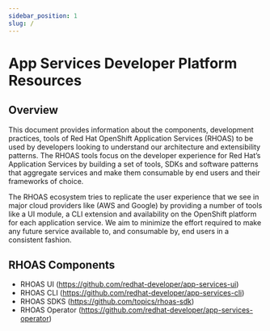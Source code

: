 ```yaml
---
sidebar_position: 1
slug: /
---
```


# App Services Developer Platform Resources

## Overview


This document provides information about the components, development practices, tools of Red Hat OpenShift Application Services (RHOAS) to be used by developers looking to understand our architecture and extensibility patterns.
The RHOAS tools focus on the developer experience for Red Hat’s Application Services by building a set of tools, SDKs and software patterns that aggregate services and make them consumable by end users and their frameworks of choice. 

The RHOAS ecosystem tries to replicate the user experience that we see in major cloud providers like (AWS and Google) by providing a number of tools like a UI module, a CLI extension and availability on the OpenShift platform for each application service.
We aim to minimize the effort required to make any future service available to, and consumable by, end users in a consistent fashion.


## RHOAS Components

- RHOAS UI (https://github.com/redhat-developer/app-services-ui)
- RHOAS CLI (https://github.com/redhat-developer/app-services-cli)
- RHOAS SDKS (https://github.com/topics/rhoas-sdk)
- RHOAS Operator (https://github.com/redhat-developer/app-services-operator)


